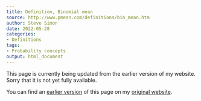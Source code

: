```yaml
---
title: Definition, Binomial mean
source: http://www.pmean.com/definitions/bin_mean.htm
author: Steve Simon
date: 2022-05-28
categories:
- Definitions
tags:
- Probability concepts
output: html_document
---
```


This page is currently being updated from the earlier version of my website. Sorry that it is not yet fully available.

<!---More--->


You can find an [earlier version][sim1] of this page on my [original website][sim2].

[sim1]: http://www.pmean.com/definitions/bin_mean.htm
[sim2]: http://www.pmean.com/original_site.html
